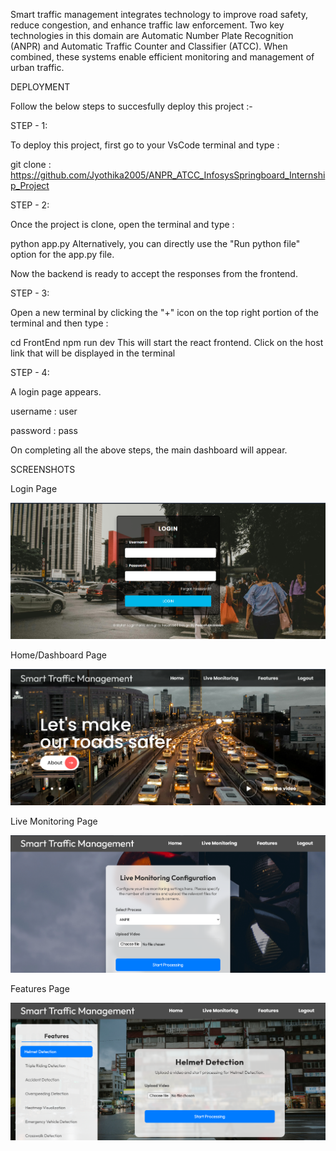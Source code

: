 Smart traffic management integrates technology to improve road safety, reduce congestion, and enhance traffic law enforcement. Two key technologies in this domain are Automatic Number Plate Recognition (ANPR) and Automatic Traffic Counter and Classifier (ATCC). When combined, these systems enable efficient monitoring and management of urban traffic.

DEPLOYMENT

Follow the below steps to succesfully deploy this project :-

STEP - 1:

To deploy this project, first go to your VsCode terminal and type :

git clone :
https://github.com/Jyothika2005/ANPR_ATCC_InfosysSpringboard_Internship_Project
  
STEP - 2:

Once the project is clone, open the terminal and type :

  python app.py
Alternatively, you can directly use the "Run python file" option for the app.py file.

Now the backend is ready to accept the responses from the frontend.

STEP - 3:

Open a new terminal by clicking the "+" icon on the top right portion of the terminal and then type :

  cd FrontEnd
  npm run dev
This will start the react frontend. Click on the host link that will be displayed in the terminal

STEP - 4: 

A login page appears.

username : user

password : pass

On completing all the above steps, the main dashboard will appear.

SCREENSHOTS

Login Page

![image alt](https://github.com/Jyothika2005/ANPR_ATCC_InfosysSpringboard_Internship_Project/blob/main/images/111.png)

Home/Dashboard Page

![image alt](https://github.com/Jyothika2005/ANPR_ATCC_InfosysSpringboard_Internship_Project/blob/main/222.png)

Live Monitoring Page

![image alt](https://github.com/Jyothika2005/ANPR_ATCC_InfosysSpringboard_Internship_Project/blob/main/333.png)

Features Page

![image alt](https://github.com/Jyothika2005/ANPR_ATCC_InfosysSpringboard_Internship_Project/blob/main/444.png)


